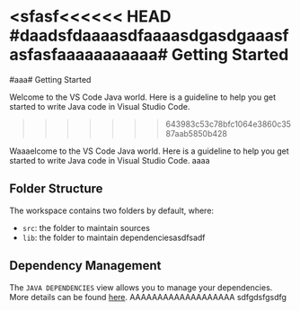<sfasf<<<<<< HEAD
#daadsfdaaaasdfaaaasdgasdgaaasfasfasfaaaaaaaaaaa# Getting Started
=======
#aaa# Getting Started

Welcome to the VS Code Java world. Here is a guideline to help you get started to write Java code in Visual Studio Code.
>>>>>>> 643983c53c78bfc1064e3860c3587aab5850b428

Waaaelcome to the VS Code Java world. Here is a guideline to help you get started to write Java code in Visual Studio Code.
aaaa
## Folder Structure

The workspace contains two folders by default, where:

- `src`: the folder to maintain sources
- `lib`: the folder to maintain dependenciesasdfsadf

## Dependency Management

The `JAVA DEPENDENCIES` view allows you to manage your dependencies. More details can be found [here](https://github.com/microsoft/vscode-java-pack/blob/master/release-notes/v0.9.0.md#work-with-jar-files-directly). AAAAAAAAAAAAAAAAAAA sdfgdsfgsdfg
